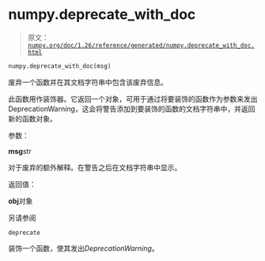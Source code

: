 # numpy.deprecate_with_doc

> 原文：[`numpy.org/doc/1.26/reference/generated/numpy.deprecate_with_doc.html`](https://numpy.org/doc/1.26/reference/generated/numpy.deprecate_with_doc.html)

```py
numpy.deprecate_with_doc(msg)
```

废弃一个函数并在其文档字符串中包含该废弃信息。

此函数用作装饰器。它返回一个对象，可用于通过将要装饰的函数作为参数来发出 DeprecationWarning，这会将警告添加到要装饰的函数的文档字符串中，并返回新的函数对象。

参数：

**msg**str

对于废弃的额外解释。在警告之后在文档字符串中显示。

返回值：

**obj**对象

另请参阅

`deprecate`

装饰一个函数，使其发出*DeprecationWarning*。

